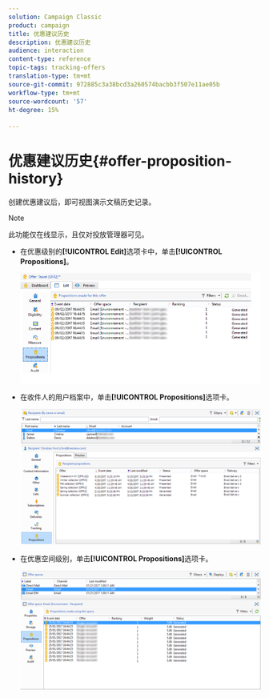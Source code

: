 ```yaml
---
solution: Campaign Classic
product: campaign
title: 优惠建议历史
description: 优惠建议历史
audience: interaction
content-type: reference
topic-tags: tracking-offers
translation-type: tm+mt
source-git-commit: 972885c3a38bcd3a260574bacbb3f507e11ae05b
workflow-type: tm+mt
source-wordcount: '57'
ht-degree: 15%

---
```



# 优惠建议历史{#offer-proposition-history}

创建优惠建议后，即可视图演示文稿历史记录。

>[!NOTE]
>
>此功能仅在线显示，且仅对投放管理器可见。

* 在优惠级别的&#x200B;**[!UICONTROL Edit]**&#x200B;选项卡中，单击&#x200B;**[!UICONTROL Propositions]**。

   ![](assets/offer_followup_006.png)

* 在收件人的用户档案中，单击&#x200B;**[!UICONTROL Propositions]**&#x200B;选项卡。

   ![](assets/offer_followup_002.png)

* 在优惠空间级别，单击&#x200B;**[!UICONTROL Propositions]**&#x200B;选项卡。

   ![](assets/offer_space_prop_001_b.png)

